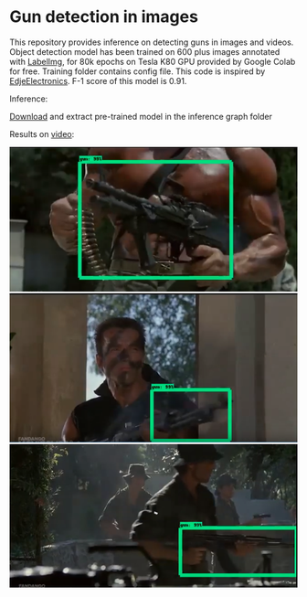 # Gun detection in images
This repository provides inference on detecting guns in images and videos. Object detection model has been trained on 600 plus images annotated with [LabelImg], for 80k epochs on Tesla K80 GPU provided by Google Colab for free. Training folder contains config file. This code is inspired by [EdjeElectronics]. F-1 score of this model is 0.91.

Inference:

[Download] and extract pre-trained model in the inference graph folder

Results on [video]:


![img1](https://github.com/farazBhatti/gun_detection/blob/master/result_images/img_1.png)
![img2](https://github.com/farazBhatti/gun_detection/blob/master/result_images/img_3.png)
![img3](https://github.com/farazBhatti/gun_detection/blob/master/result_images/img_2.png)






[Download]:https://drive.google.com/file/d/1xwaN6hdbW6u2f01E95AYq_rX3hdNARCU/view?usp=sharing
[EdjeElectronics]:https://github.com/EdjeElectronics/TensorFlow-Object-Detection-API-Tutorial-Train-Multiple-Objects-Windows-10
[labelImg]:https://github.com/tzutalin/labelImg
[video]:https://www.youtube.com/watch?v=B-KTkCme9bU
